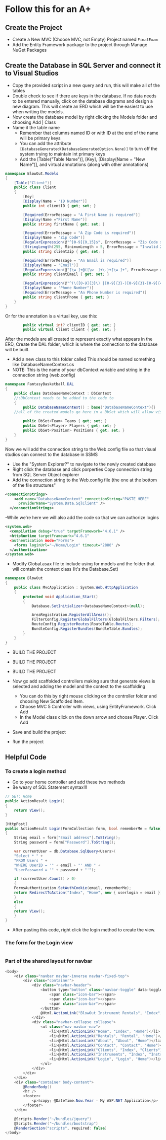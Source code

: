# Follow this for an A+

## Create the Project

- Create a New MVC (Choose MVC, not Empty) Project named `FinalExam`
- Add the Entity Framework package to the project through Manage NuGet Packages

## Create the Database in SQL Server and connect it to Visual Studios

- Copy the provided script in a new query and run, this will make all of the tables
- Double check to see if there are keys in the database. If no data needs to be entered manually, click on the database diagrams and design a new diagram. This will create an ERD which will be the easiest to use when writing the models. 
- Now create the database model by right clicking the Models folder and choosing Add | Class
- Name it the table name
	- Remember that columns named ID or with ID at the end of the name will be primary keys
	- You can add the attribute `[DatabaseGenerated(DatabaseGeneratedOption.None)]` to turn off the system trying to maintain int primary keys
	- Add the [Table("Table Name")], [Key], [Display(Name = "New Name")], and virtual annotations (along with other annotations)


```c#
namespace BlowOut.Models
{
    [Table("Client")]
    public class Client
    {
        [Key]
        [Display(Name = "ID Number")]
        public int clientID { get; set; }

        [Required(ErrorMessage = "A First Name is required")]
        [Display(Name ="First Name")]
        public string firstName { get; set; }

        [Required(ErrorMessage = "A Zip Code is required")]
        [Display(Name = "Zip Code")]
        [RegularExpression(@"^[0-9]{0,15}$", ErrorMessage = "Zip Code should contain only numbers")]
        [StringLength(255, MinimumLength = 5, ErrorMessage = "Invalid Zip. Must be 5 numerical digits")]
        public string clientZip { get; set; }

        [Required(ErrorMessage = "An Email is required")]
        [Display(Name = "Email")]
        [RegularExpression(@"[\w-]+@([\w -]+\.)+[\w-]+", ErrorMessage = "Email should follow the format of: test@test.com")]
        public string clientEmail { get; set; }

        [RegularExpression(@"^(\([0-9]{3}\) |[0-9]{3}-)[0-9]{3}-[0-9]{4}$", ErrorMessage = "Phone Numbers should follow the format of: (123) 456-7890")]
        [Display(Name = "Phone Number")]
        [Required(ErrorMessage = "An Phone Number is required")]
        public string clientPhone { get; set; }
    }
}
```
Or for the annotation is a virtual key, use this: 
```c#
        public virtual int? clientID { get; set; }
        public virtual Client Client { get; set; }
```

After the models are all created to represent exactly what appears in the ERD, Create the DAL folder, which is where the connection to the database will be built. 
- Add a new class to this folder called This should be named something like DatabaseNameContext.cs
- NOTE: This is the name of your dbContext variable and string in the connection string (web.config)

```c#
namespace FantasyBasketball.DAL
{
    public class DatabaseNameContext : DbContext
    //:DbContext needs to be added to the code to
    {
        public DatabaseNameContext() : base("DatabaseNameContext"){} 
	//all of the created models go here in a DbSet which will allow visual studios to recognize the tables
	
        public DbSet<Team> Teams { get; set; }  
        public DbSet<Player> Players { get; set; }
        public DbSet<Position> Positions { get; set; }
    }
}
```
Now we will add the connection string to the Web.config file so that visual studios can connect to the database in SSMS
- Use the "System Explorer?" to navigate to the newly created database
- Right click the database and click porperties Copy connection string from SQL Server Object explorer
- Add the connection string to the Web.config file (the one at the bottom of the file structures" 

```xml
<connectionStrings>
    <add name="DatabaseNameContext" connectionString="PASTE HERE"
      providerName="System.Data.SqlClient" />
  </connectionStrings>
```

-While we're here we will also add the code so that we can authorize logins 
```xml
<system.web>
  <compilation debug="true" targetFramework="4.6.1" />
  <httpRuntime targetFramework="4.6.1" 
  <authentication mode="Forms">
    <forms loginUrl="~/Home/Login" timeout="2880" />
  </authentication>
</system.web>
```

- Modify Global.asax file to include using for models and the folder that will contain the context class (It's the Database.Set)
```c#
namespace BlowOut
{
    public class MvcApplication : System.Web.HttpApplication
    {
        protected void Application_Start()
        {
            Database.SetInitializer<DatabaseNameContext>(null);

            AreaRegistration.RegisterAllAreas();
            FilterConfig.RegisterGlobalFilters(GlobalFilters.Filters);
            RouteConfig.RegisterRoutes(RouteTable.Routes);
            BundleConfig.RegisterBundles(BundleTable.Bundles);
        }
    }
}
```

- BUILD THE PROJECT
- BUILD THE PROJECT
- BUILD THE PROJECT

- Now go add scaffolded controllers making sure that generate views is selected and adding the model and the context to the scaffolding
	- You can do this by right mouse clicking on the controller folder and choosing New Scaffolded Item.
	- Choose MVC 5 Controller with views, using EntityFramework. Click Add
	- In the Model class click on the down arrow and choose Player. Click Add
- Save and build the project
- Run the project

## Helpful Code

### To create a login method
- Go to your home controller and add these two methods 
- Be weary of SQL Statement syntax!!!
```c#
// GET: Home
public ActionResult Login()
{
    return View();
}

[HttpPost]
public ActionResult Login(FormCollection form, bool rememberMe = false)
{
    String email = form["Email address"].ToString();
    String password = form["Password"].ToString();

    var currentUser = db.Database.SqlQuery<Users>(
    "Select * " +
    "FROM Users " +
    "WHERE UserID = '" + email + "' AND " +
    "UserPassword = '" + password + "'");

    if (currentUser.Count() > 0)
    {
	FormsAuthentication.SetAuthCookie(email, rememberMe);
	return RedirectToAction("Index", "Home", new { userlogin = email });
    }
    else
    {
	return View();
    }
}
```
- After pasting this code, right click the login method to create the view. 

### The form for the Login view
```c#

```

### Part of the shared layout for navbar
```c#
<body>
    <div class="navbar navbar-inverse navbar-fixed-top">
        <div class="container">
            <div class="navbar-header">
                <button type="button" class="navbar-toggle" data-toggle="collapse" data-target=".navbar-collapse">
                    <span class="icon-bar"></span>
                    <span class="icon-bar"></span>
                    <span class="icon-bar"></span>
                </button>
                @Html.ActionLink("BlowOut Instrument Rentals", "Index", "Home", new { area = "" }, new { @class = "navbar-brand" })
            </div>
            <div class="navbar-collapse collapse">
                <ul class="nav navbar-nav">
                    <li>@Html.ActionLink("Home", "Index", "Home")</li>
                    <li>@Html.ActionLink("Rentals", "Rental", "Home")</li>
                    <li>@Html.ActionLink("About", "About", "Home")</li>
                    <li>@Html.ActionLink("Contact", "Contact", "Home")</li>
                    <li>@Html.ActionLink("Clients", "Index", "Clients")</li>
                    <li>@Html.ActionLink("Instruments", "Index", "Instruments")</li>
                    <li>@Html.ActionLink("Login", "Login", "Home")</li>
                </ul>
            </div>
        </div>
    </div>
    <div class="container body-content">
        @RenderBody()
        <hr />
        <footer>
            <p>&copy; @DateTime.Now.Year - My ASP.NET Application</p>
        </footer>
    </div>

    @Scripts.Render("~/bundles/jquery")
    @Scripts.Render("~/bundles/bootstrap")
    @RenderSection("scripts", required: false)
</body>
```
 
  
